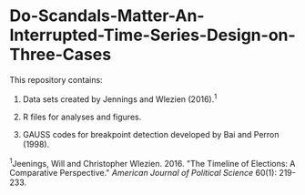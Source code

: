 # Do-Scandals-Matter-An-Interrupted-Time-Series-Design-on-Three-Cases

This repository contains:

1. Data sets created by Jennings and Wlezien (2016).<sup>1</sup>

2. R files for analyses and figures.

3. GAUSS codes for breakpoint detection developed by Bai and Perron (1998).

<sup>1</sup>Jeenings, Will and Christopher Wlezien. 2016. "The Timeline of Elections: A Comparative Perspective." *American Journal of Political Science* 60(1): 219-233.
